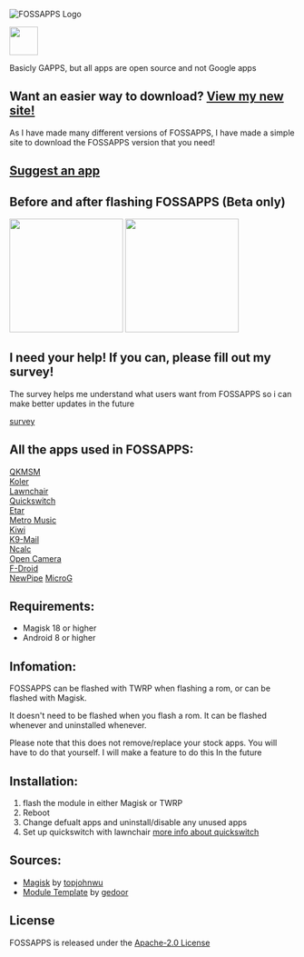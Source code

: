 ![FOSSAPPS Logo](https://i.imgur.com/GdfuLSZ_d.webp?maxwidth=1520&fidelity=grand)

<p><img src="https://un.pixel-fy.com/favicon.ico" width="50"></p>

Basicly GAPPS, but all apps are open source and not Google apps

## Want an easier way to download? [View my new site!](https://un.pixel-fy.com/FOSSAPPS/download/)

As I have made many different versions of FOSSAPPS, I have made a simple site to download the FOSSAPPS version that you need!

## [Suggest an app](https://docs.google.com/forms/d/e/1FAIpQLSfqZE6uSzasOvXnYhnHrP5iF86aFc05HAW85wMt0ZRYWSBG_Q/viewform)

## Before and after flashing FOSSAPPS (Beta only)

<p><img src="https://un.pixel-fy.com/images/stock.png" width="200">
<img src="https://un.pixel-fy.com/images/FOSSAPPS.png" width="200"></p>


## I need your help! If you can, please fill out my survey!

 The survey helps me understand what users want from FOSSAPPS so i can make better updates in the future

[survey](https://forms.gle/LdYKSE4owmpXYc9S8)




## All the apps used in FOSSAPPS:

[QKMSM](https://github.com/moezbhatti/qksms)  
[Koler](https://github.com/Chooloo/call_manage)  
[Lawnchair](https://github.com/raphtlw/Lawnchair)  
[Quickswitch](https://github.com/skittles9823/QuickSwitch)  
[Etar](https://github.com/Etar-Group/Etar-Calendar)  
[Metro Music](https://github.com/MuntashirAkon/Metro)  
[Kiwi](https://github.com/kiwibrowser)  
[K9-Mail](https://k9mail.app/)  
[Ncalc](https://github.com/tranleduy2000/ncalc)  
[Open Camera](https://opencamera.org.uk/)  
[F-Droid](https://f-droid.org/)  
[NewPipe](https://github.com/TeamNewPipe/NewPipe)
[MicroG](https://github.com/microg/)

## Requirements:

* Magisk 18 or higher
* Android 8 or higher
    
## Infomation:
FOSSAPPS can be flashed with TWRP when flashing a rom, or can be flashed with Magisk.

It doesn't need to be flashed when you flash a rom. It can be flashed whenever and uninstalled whenever.

Please note that this does not remove/replace your stock apps. You will have to do that yourself. I will make a feature to do this In the future

## Installation:

1. flash the module in either Magisk or TWRP
2. Reboot
3. Change defualt apps and uninstall/disable any unused apps
3. Set up quickswitch with lawnchair [more info about quickswitch](https://github.com/skittles9823/QuickSwitch#installation)

## Sources:

   * [Magisk](https://github.com/topjohnwu/Magisk) by [topjohnwu](https://github.com/topjohnwu)
   * [Module Template](https://github.com/gedoor/magisk-module-template) by [gedoor](https://github.com/gedoor)
 
 ## License
 
 FOSSAPPS is released under the [Apache-2.0 License](https://www.apache.org/licenses/LICENSE-2.0)
